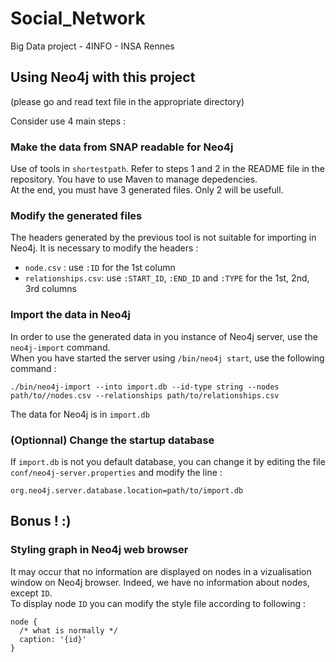 # Social_Network
Big Data project - 4INFO - INSA Rennes

## Using Neo4j with this project
(please go and read text file in the appropriate directory)

Consider use 4 main steps :  
### Make the data from SNAP readable for Neo4j  

Use of tools in `shortestpath`. Refer to steps 1 and 2 in the README file in the repository. You have to use Maven to manage depedencies.  
At the end, you must have 3 generated files. Only 2 will be usefull.

### Modify the generated files 

The headers generated by the previous tool is not suitable for importing in Neo4j. It is necessary to modify the headers :

* `node.csv` : use `:ID` for the 1st column
* `relationships.csv`: use `:START_ID`, `:END_ID` and `:TYPE` for the 1st, 2nd, 3rd columns

### Import the data in Neo4j
In order to use the generated data in you instance of Neo4j server, use the `neo4j-import` command.  
When you have started the server using `/bin/neo4j start`, use the following command : 
```
./bin/neo4j-import --into import.db --id-type string --nodes path/to//nodes.csv --relationships path/to/relationships.csv 
``` 
The data for Neo4j is in `import.db`

### (Optionnal) Change the startup database
If `import.db` is not you default database, you can change it by editing the file `conf/neo4j-server.properties` and modify the line :

```
org.neo4j.server.database.location=path/to/import.db

```

## Bonus ! :)
### Styling graph in Neo4j web browser
It may occur that no information are displayed on nodes in a vizualisation window on Neo4j browser. Indeed, we have no information about nodes, except `ID`.  
To display node `ID` you can modify the style file according to following :

	node {
	  /* what is normally */
	  caption: '{id}'
	}


		